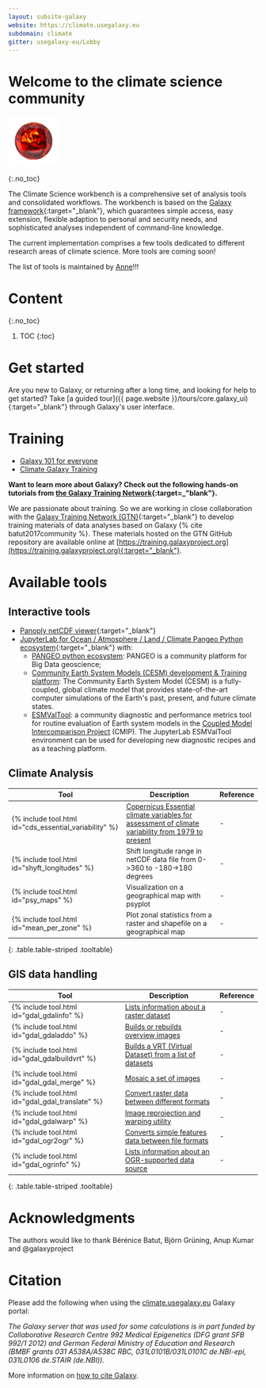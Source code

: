 ```yaml
---
layout: subsite-galaxy
website: https://climate.usegalaxy.eu
subdomain: climate
gitter: usegalaxy-eu/Lobby
---
```


# Welcome to the climate science community

<img src="/assets/media/Galaxy-climate-logo.png" height="100px" alt="Galaxy Climate"/>

{:.no_toc}

The Climate Science workbench is a comprehensive set of analysis tools and consolidated workflows.
The workbench is based on the [Galaxy framework](https://galaxyproject.org){:target="_blank"},
which guarantees simple access, easy extension, flexible adaption to personal and security needs,
and sophisticated analyses independent of command-line knowledge.

The current implementation comprises a few tools dedicated to different research areas of climate science. More tools are coming soon!

The list of tools is maintained by [Anne](https://github.com/annefou)!!!

# Content
{:.no_toc}

1. TOC
{:toc}


# Get started

Are you new to Galaxy, or returning after a long time, and looking for help to get started? Take [a guided tour]({{ page.website }}/tours/core.galaxy_ui){:target="_blank"} through Galaxy's user interface.

# Training

- [Galaxy 101 for everyone](https://galaxyproject.github.io/training-material/topics/introduction/tutorials/galaxy-intro-101-everyone/tutorial.html)
- [Climate Galaxy Training](https://training.galaxyproject.org/training-material/topics/climate/)

**Want to learn more about Galaxy? Check out the following hands-on tutorials from [the Galaxy Training Network](https://galaxyproject.github.io/training-material/){:target=_"blank"}.**

We are passionate about training. So we are working in close collaboration with the [Galaxy Training Network (GTN)](https://galaxyproject.org/teach/gtn/){:target="_blank"} to develop training materials of data analyses based on Galaxy {% cite batut2017community %}. These materials hosted on the GTN GitHub repository are available online at [https://training.galaxyproject.org](https://training.galaxyproject.org){:target="_blank"}.


# Available tools

## Interactive tools

- [Panoply netCDF viewer](https://live.usegalaxy.eu/?tool_id=interactive_tool_panoply){:target="_blank"}
- [JupyterLab for Ocean / Atmosphere / Land / Climate Pangeo Python ecosystem](https://live.usegalaxy.eu/?tool_id=interactive_tool_climate_notebook){:target="_blank"} with:
	- [PANGEO python ecosystem](https://pangeo.io/): PANGEO is a community platform for Big Data geoscience;
	- [Community Earth System Models (CESM) development & Training platform](http://www.cesm.ucar.edu/): The Community Earth System Model (CESM) is a fully-coupled, global climate model that provides state-of-the-art computer simulations of the Earth's past, present, and future climate states.
	- [ESMValTool](https://www.esmvaltool.org/): a community diagnostic and performance metrics tool for routine evaluation of Earth system models in the [Coupled Model Intercomparison Project](https://www.wcrp-climate.org/wgcm-cmip) (CMIP). The JupyterLab ESMValTool environment can be used for developing new diagnostic recipes and as a teaching platform.

## Climate Analysis

Tool | Description | Reference
--- | --- | ---
{% include tool.html id="cds_essential_variability" %} | [Copernicus Essential climate variables for assessment of climate variability from 1979 to present](https://cds.climate.copernicus.eu/cdsapp#!/dataset/ecv-for-climate-change?tab=overview)  | -
{% include tool.html id="shyft_longitudes" %} | Shift longitude range in netCDF data file from 0->360 to -180->180 degrees | -
{% include tool.html id="psy_maps" %} | Visualization on a geographical map with psyplot | -
{% include tool.html id="mean_per_zone" %} | Plot zonal statistics from a raster and shapefile on a geographical map | -
{: .table.table-striped .tooltable}

## GIS data handling

Tool | Description | Reference
--- | --- | ---
{% include tool.html id="gdal_gdalinfo" %} | [Lists information about a raster dataset](https://gdal.org/programs/gdalinfo.html)  | -
{% include tool.html id="gdal_gdaladdo" %} | [Builds or rebuilds overview images](https://gdal.org/programs/gdaladdo.html)  | -
{% include tool.html id="gdal_gdalbuildvrt" %} | [Builds a VRT (Virtual Dataset) from a list of datasets](https://gdal.org/programs/gdalbuildvrt.html)  | -
{% include tool.html id="gdal_gdal_merge" %} | [Mosaic a set of images](https://gdal.org/programs/gdal_merge.html)  | -
{% include tool.html id="gdal_gdal_translate" %} | [Convert raster data between different formats](https://gdal.org/programs/gdal_translate.html)  | -
{% include tool.html id="gdal_gdalwarp" %} | [Image reprojection and warping utility](https://gdal.org/programs/gdalwarp.html)  | -
{% include tool.html id="gdal_ogr2ogr" %} |  [Converts simple features data between file formats](https://gdal.org/programs/ogr2ogr.html) | -
{% include tool.html id="gdal_ogrinfo" %} |  [Lists information about an OGR-supported data source](https://gdal.org/programs/ogrinfo.html) | -
{: .table.table-striped .tooltable}

# Acknowledgments

The authors would like to thank Bérénice Batut,  Björn Grüning, Anup Kumar and @galaxyproject

# Citation

Please add the following when using the [climate.usegalaxy.eu](https://climate.usegalaxy.eu) Galaxy portal:

*The Galaxy server that was used for some calculations is in part funded by Collaborative Research Centre 992 Medical Epigenetics (DFG grant SFB 992/1 2012) and
German Federal Ministry of Education and Research (BMBF grants 031 A538A/A538C RBC, 031L0101B/031L0101C de.NBI-epi, 031L0106 de.STAIR (de.NBI)).*

More information on [how to cite Galaxy](https://galaxyproject.org/citing-galaxy/).
